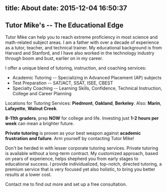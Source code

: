 title: About
date: 2015-12-04 16:50:37
---
## Tutor Mike's -- The Educational Edge

Tutor Mike can help you to reach extreme proficiency in most science and math-related subject areas. I am a father with over a decade of experience as a tutor, teacher, and technical trainer. My educational background is from Harvard and Stanford, and I have also worked in the technology industry through boom and bust, earlier on in my career.

I offer a unique blend of tutoring, instruction, and coaching services: 

* Academic Tutoring -- Specializing in Advanced Placement (AP) subjects
* Test Preparation -- SAT/ACT, SSAT, ISEE, CBEST
* Specialty Coaching -- Learning Skills, Confidence, Technical Instruction, College and Career Planning

Locations for Tutoring Services: **Piedmont**, **Oakland**, **Berkeley**. Also: **Marin**, **Lafayette**, **Walnut Creek**.

**8-11th graders**, prep **NOW** for college and life. Investing just **1-2 hours per week** can mean a brighter future.

**Private tutoring** is proven as your best weapon against **academic frustration and failure**. Arm yourself by contacting Tutor Mike!

Don't be herded in with lesser corporate tutoring services. Private tutoring is available without a long-term contract. My customized approach, based on years of experience, helps shepherd you from early stages to educational success. I provide individualized, top-notch, directed tutoring, a premium service that is very focused yet also holistic, to bring you better results at a lower cost.

Contact me to find out more and set up a free consultation.
